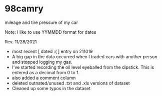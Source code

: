 # 98camry
mileage and tire pressure of my car

Note: I like to use YYMMDD format for dates

Rev. 11/28/2021
- most recent [ dated :( ] entry on 211019
- A big gap in the data occurred when I traded cars with another person and stopped logging my gas.
- I've started recording the oil level eyeballed from the dipstick. This is entered as a decimal from 0 to 1.
- also added a comment column
- deleted outnated/unused .txt and .xls versions of dataset
- Cleaned up some typos in the dataset

